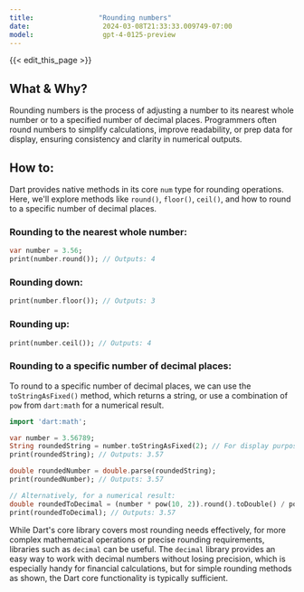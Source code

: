 ```yaml
---
title:                "Rounding numbers"
date:                  2024-03-08T21:33:33.009749-07:00
model:                 gpt-4-0125-preview
---
```


{{< edit_this_page >}}

## What & Why?

Rounding numbers is the process of adjusting a number to its nearest whole number or to a specified number of decimal places. Programmers often round numbers to simplify calculations, improve readability, or prep data for display, ensuring consistency and clarity in numerical outputs.

## How to:

Dart provides native methods in its core `num` type for rounding operations. Here, we'll explore methods like `round()`, `floor()`, `ceil()`, and how to round to a specific number of decimal places.

### Rounding to the nearest whole number:

```dart
var number = 3.56;
print(number.round()); // Outputs: 4
```

### Rounding down:

```dart
print(number.floor()); // Outputs: 3
```

### Rounding up:

```dart
print(number.ceil()); // Outputs: 4
```

### Rounding to a specific number of decimal places:

To round to a specific number of decimal places, we can use the `toStringAsFixed()` method, which returns a string, or use a combination of `pow` from `dart:math` for a numerical result.

```dart
import 'dart:math';

var number = 3.56789;
String roundedString = number.toStringAsFixed(2); // For display purposes
print(roundedString); // Outputs: 3.57

double roundedNumber = double.parse(roundedString);
print(roundedNumber); // Outputs: 3.57

// Alternatively, for a numerical result:
double roundedToDecimal = (number * pow(10, 2)).round().toDouble() / pow(10, 2);
print(roundedToDecimal); // Outputs: 3.57
```

While Dart's core library covers most rounding needs effectively, for more complex mathematical operations or precise rounding requirements, libraries such as `decimal` can be useful. The `decimal` library provides an easy way to work with decimal numbers without losing precision, which is especially handy for financial calculations, but for simple rounding methods as shown, the Dart core functionality is typically sufficient.
